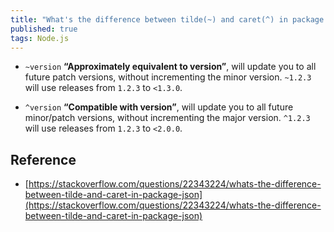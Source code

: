 ```yaml
---
title: "What's the difference between tilde(~) and caret(^) in package.json?"
published: true
tags: Node.js
---
```


- `~version` **“Approximately equivalent to version”**, will update you to all future patch versions, without incrementing the minor version. `~1.2.3` will use releases from `1.2.3` to `<1.3.0`.

- `^version` **“Compatible with version”**, will update you to all future minor/patch versions, without incrementing the major version. `^1.2.3` will use releases from `1.2.3` to `<2.0.0`.

## Reference

- [https://stackoverflow.com/questions/22343224/whats-the-difference-between-tilde-and-caret-in-package-json](https://stackoverflow.com/questions/22343224/whats-the-difference-between-tilde-and-caret-in-package-json)